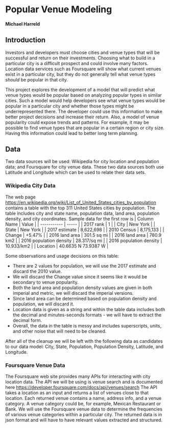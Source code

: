 # Popular Venue Modeling

#### Michael Harreld

## Introduction

Investors and developers must choose cities and venue types that will be successful and return on their investments.
Choosing what to build in a particular city is a difficult prospect and could involve many factors.
Location data services such as Foursquare will show what current venues exist in a particular city, but they do not generally tell what venue types _should_ be popular in that city.

This project explores the development of a model that will predict what venue types would be popular based on analyzing popular types in similar cities.
Such a model would help developers see what venue types would be popular in a particular city and whether those types might be underrepresented there.
The developer could use this information to make better project decisions and increase their return.
Also, a model of venue popularity could expose trends and patterns.
For example, it may be possible to find venue types that are popular in a certain region or city size.
Having this information could lead to better long term planning.

## Data

Two data sources will be used: Wikipedia for city location and population data; and Foursquare for city venue data.
These two data sources both use Latitude and Longitude which can be used to relate their data sets.

### Wikipedia City Data

The web page https://en.wikipedia.org/wiki/List_of_United_States_cities_by_population contains a table with the top 311 United States cities by population.
The table includes city and state name, population data, land area, population density, and city coordinates.
Sample data for the first row is
| Column Name    | Value       |
| -----------    | -----       |
| 2017 rank      | 1           |
| City           | New York    |
| State          | New York    |
| 2017 estimate  | 8,622,698   |
| 2010 Census    | 8,175,133   |
| Change         | +5.47%      |
| 2016 land area | 301.5 sq mi |
| 2016 land area | 780.9 km2   |
| 2016 population density | 28.317/sq mi |
| 2016 population density | 10.933/km2 |
| Location | 40.6635 N 73.9387 W |

Some observations and usage decisions on this table:
* There are 2 values for population, we will use the 2017 estimate and discard the 2010 value.
* We will discard the Change value since it seems like it would be secondary to venue popularity.
* Both the land area and population density values are given in both imperial and metric, we will discard the imperial versions.
* Since land area can be determined based on population density and population, we will discard it.
* Location data is given as a string and within the table data includes both the decimal and minutes-seconds formats - we will have to extract the decimal form.
* Overall, the data in the table is messy and includes superscripts, units, and other noise that will need to be cleaned.

After all of the cleanup we will be left with the following data as candidates to our data model:
City, State, Population, Population Density, Latitude, and Longitude.

### Foursquare Venue Data

The Foursquare web site provides many APIs for interacting with city location data.
The API we will be using is venue search and is documented here https://developer.foursquare.com/docs/api/venues/search
The API takes a location as an input and returns a list of venues close to that location.
Each returned venue contains a name, address info, and a venue category.
A venue category could be, for example, Mexican Restaurant or Bank.
We will use the Foursquare venue data to determine the frequencies of various venue categories within a particular city.
The returned data is in json format and will have to have relevant values extracted and structured.
